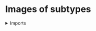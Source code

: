 #  Images of subtypes

<details><summary>Imports</summary>
```agda
module foundation.images-subtypes where

open import foundation.dependent-pair-types
open import foundation.equivalences
open import foundation.fibers-of-maps
open import foundation.functions
open import foundation.homotopies
open import foundation.identity-types
open import foundation.images
open import foundation.propositional-truncations
open import foundation.propositions
open import foundation.subtypes
open import foundation.univalence
open import foundation.universe-levels
```
</details>

## Idea

Consider a map `f : A → B` and a subtype `S ⊆ A`, then the images of `S` under `f` is the subtype of `B` consisting of the values of the composite `S ⊆ A → B`.

## Definition

```agda
module _
  {l1 l2 : Level} {A : UU l1} {B : UU l2} (f : A → B)
  where

  subtype-im-subtype :
    {l3 : Level} → subtype l3 A → subtype (l1 ⊔ l2 ⊔ l3) B
  subtype-im-subtype S y = subtype-im (f ∘ inclusion-subtype S) y
```

## Properties

If now `f` is an equivalence between `A` and `B`, then there is an equivalence between `S` and the image of `S` by `f`

```agda
module _
  {l1 l2 : Level} {A : UU l1} {B : UU l2} (f : A ≃ B)
  where

  equiv-type-subtype-im-subtype :
    {l3 : Level} → (S : subtype l3 A) →
    type-subtype S ≃ type-subtype (subtype-im-subtype (map-equiv f) S)
  pr1 (equiv-type-subtype-im-subtype S) (a , S-a) =
    ( map-equiv f a ,
      unit-trunc-Prop ((a , S-a) , refl))
  pr2 (equiv-type-subtype-im-subtype S) =
    is-equiv-has-inverse
      ( λ x →
        ( map-inv-equiv f (pr1 x)) ,
          ( apply-universal-property-trunc-Prop
            ( pr2 x)
            ( S (map-inv-equiv f (pr1 x)))
            ( λ y →
              map-equiv
                ( equiv-eq
                  ( ap
                    ( λ x → type-Prop (S x))
                    ( map-eq-transpose-equiv f ( pr2 y))))
                ( pr2 (pr1 y)))))
      ( λ y →
        eq-type-subtype
          ( subtype-im-subtype (map-equiv f) S)
          ( issec-map-inv-equiv f (pr1 y)))
      ( λ x →
        eq-type-subtype
        ( S)
        ( isretr-map-inv-equiv f (pr1 x)))
```
